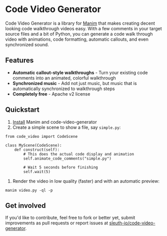 # Code Video Generator

Code Video Generator is a library for [Manim](https://github.com/manimcommunity/manim) that makes creating decent
 looking code walkthrough videos easy.  With a few comments in your target source files and a bit of Python, you can
  generate a code walk through video with animations, code formatting, automatic callouts, and even synchronized sound.

## Features

* **Automatic callout-style walkthroughs** - Turn your existing code comments into an animated, colorful walkthrough
* **Synchronized music** - Add not just music, but music that is automatically synchronized to walkthrough steps
* **Completely free** - Apache v2 license

## Quickstart

1. [Install](installation.html) Manim and code-video-generator
1. Create a simple scene to show a file, say `simple.py`:
```
from code_video import CodeScene

class MyScene(CodeScene):
    def construct(self):
        # This does the actual code display and animation
        self.animate_code_comments("simple.py")
    
        # Wait 5 seconds before finishing
        self.wait(5)
```
1. Render the video in low quality (faster) and with an automatic preview:
```
manim video.py -ql -p
```

## Get involved

If you'd like to contribute, feel free to fork or better yet, submit improvements as pull requests or report issues
 at [sleuth-io/code-video-generator](https://github.com/sleuth-io/code-video-generator).


